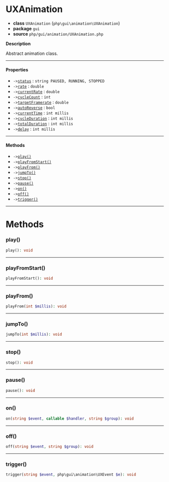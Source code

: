 # UXAnimation

- **class** `UXAnimation` (`php\gui\animation\UXAnimation`)
- **package** `gui`
- **source** `php/gui/animation/UXAnimation.php`

**Description**

Abstract animation class.

---

#### Properties

- `->`[`status`](#prop-status) : `string PAUSED, RUNNING, STOPPED`
- `->`[`rate`](#prop-rate) : `double`
- `->`[`currentRate`](#prop-currentrate) : `double`
- `->`[`cycleCount`](#prop-cyclecount) : `int`
- `->`[`targetFramerate`](#prop-targetframerate) : `double`
- `->`[`autoReverse`](#prop-autoreverse) : `bool`
- `->`[`currentTime`](#prop-currenttime) : `int millis`
- `->`[`cycleDuration`](#prop-cycleduration) : `int millis`
- `->`[`totalDuration`](#prop-totalduration) : `int millis`
- `->`[`delay`](#prop-delay) : `int millis`

---

#### Methods

- `->`[`play()`](#method-play)
- `->`[`playFromStart()`](#method-playfromstart)
- `->`[`playFrom()`](#method-playfrom)
- `->`[`jumpTo()`](#method-jumpto)
- `->`[`stop()`](#method-stop)
- `->`[`pause()`](#method-pause)
- `->`[`on()`](#method-on)
- `->`[`off()`](#method-off)
- `->`[`trigger()`](#method-trigger)

---
# Methods

<a name="method-play"></a>

### play()
```php
play(): void
```

---

<a name="method-playfromstart"></a>

### playFromStart()
```php
playFromStart(): void
```

---

<a name="method-playfrom"></a>

### playFrom()
```php
playFrom(int $millis): void
```

---

<a name="method-jumpto"></a>

### jumpTo()
```php
jumpTo(int $millis): void
```

---

<a name="method-stop"></a>

### stop()
```php
stop(): void
```

---

<a name="method-pause"></a>

### pause()
```php
pause(): void
```

---

<a name="method-on"></a>

### on()
```php
on(string $event, callable $handler, string $group): void
```

---

<a name="method-off"></a>

### off()
```php
off(string $event, string $group): void
```

---

<a name="method-trigger"></a>

### trigger()
```php
trigger(string $event, php\gui\animation\UXEvent $e): void
```